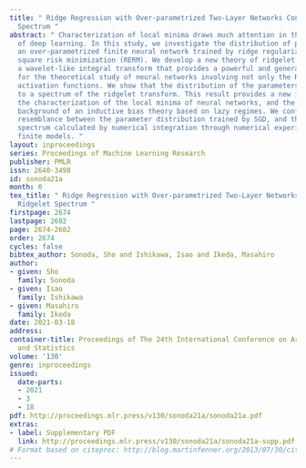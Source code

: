 ```yaml
---
title: " Ridge Regression with Over-parametrized Two-Layer Networks Converge to Ridgelet
  Spectrum "
abstract: " Characterization of local minima draws much attention in theoretical studies
  of deep learning. In this study, we investigate the distribution of parameters in
  an over-parametrized finite neural network trained by ridge regularized empirical
  square risk minimization (RERM). We develop a new theory of ridgelet transform,
  a wavelet-like integral transform that provides a powerful and general framework
  for the theoretical study of neural networks involving not only the ReLU but general
  activation functions. We show that the distribution of the parameters converges
  to a spectrum of the ridgelet transform. This result provides a new insight into
  the characterization of the local minima of neural networks, and the theoretical
  background of an inductive bias theory based on lazy regimes. We confirm the visual
  resemblance between the parameter distribution trained by SGD, and the ridgelet
  spectrum calculated by numerical integration through numerical experiments with
  finite models. "
layout: inproceedings
series: Proceedings of Machine Learning Research
publisher: PMLR
issn: 2640-3498
id: sonoda21a
month: 0
tex_title: " Ridge Regression with Over-parametrized Two-Layer Networks Converge to
  Ridgelet Spectrum "
firstpage: 2674
lastpage: 2682
page: 2674-2682
order: 2674
cycles: false
bibtex_author: Sonoda, Sho and Ishikawa, Isao and Ikeda, Masahiro
author:
- given: Sho
  family: Sonoda
- given: Isao
  family: Ishikawa
- given: Masahiro
  family: Ikeda
date: 2021-03-18
address:
container-title: Proceedings of The 24th International Conference on Artificial Intelligence
  and Statistics
volume: '130'
genre: inproceedings
issued:
  date-parts:
  - 2021
  - 3
  - 18
pdf: http://proceedings.mlr.press/v130/sonoda21a/sonoda21a.pdf
extras:
- label: Supplementary PDF
  link: http://proceedings.mlr.press/v130/sonoda21a/sonoda21a-supp.pdf
# Format based on citeproc: http://blog.martinfenner.org/2013/07/30/citeproc-yaml-for-bibliographies/
---
```


